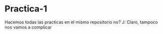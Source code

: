 # Practica-1
Hacemos todas las practicas en el mismo repositorio no?
J: Claro, tampoco nos vamos a complicar
